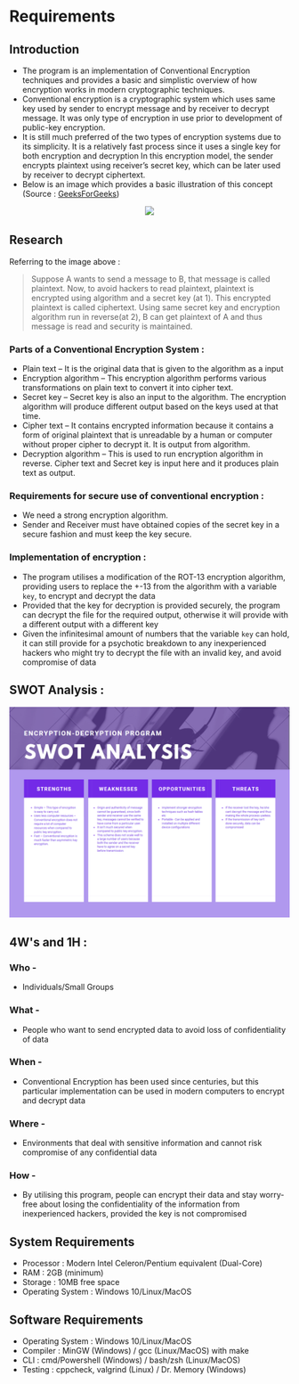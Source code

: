 # Requirements

## Introduction
* The program is an implementation of Conventional Encryption techniques and provides a basic and simplistic overview of how encryption works in modern cryptographic techniques.
* Conventional encryption is a cryptographic system which uses same key used by sender to encrypt message and by receiver to decrypt message. It was only type of encryption in use prior to development of public-key encryption.
* It is still much preferred of the two types of encryption systems due to its simplicity. It is a relatively fast process since it uses a single key for both encryption and decryption In this encryption model, the sender encrypts plaintext using receiver’s secret key, which can be later used by receiver to decrypt ciphertext. 
* Below is an image which provides a basic illustration of this concept (Source : [GeeksForGeeks](geeksforgeeks.com))

<center>
<img src = "https://media.geeksforgeeks.org/wp-content/uploads/20210103165519/doo.png">
</center>

## Research

Referring to the image above : 
> Suppose A wants to send a message to B, that message is called plaintext. Now, to avoid hackers to read plaintext, plaintext is encrypted using algorithm and a secret key (at 1). This encrypted plaintext is called ciphertext. Using same secret key and encryption algorithm run in reverse(at 2), B can get plaintext of A and thus message is read and security is maintained.

### Parts of a Conventional Encryption System : 
* Plain text – It is the original data that is given to the algorithm as a input
* Encryption algorithm – This encryption algorithm performs various transformations on plain text to convert it into cipher text.
* Secret key – Secret key is also an input to the algorithm. The encryption algorithm will produce different output based on the keys used at that time.
* Cipher text – It contains encrypted information because it contains a form of original plaintext that is unreadable by a human or computer without proper cipher to decrypt it. It is output from algorithm.
* Decryption algorithm – This is used to run encryption algorithm in reverse. Cipher text and Secret key is input here and it produces plain text as output.

### Requirements for secure use of conventional encryption :
* We need a strong encryption algorithm.
* Sender and Receiver must have obtained copies of the secret key in a secure fashion and must keep the key secure.

### Implementation of encryption : 
* The program utilises a modification of the ROT-13 encryption algorithm, providing users to replace the +-13 from the algorithm with a variable `key`, to encrypt and decrypt the data
* Provided that the key for decryption is provided securely, the program can decrypt the file for the required output, otherwise it will provide with a different output with a different key
* Given the infinitesimal amount of numbers that the variable `key` can hold, it can still provide for a psychotic breakdown to any inexperienced hackers who might try to decrypt the file with an invalid key, and avoid compromise of data

## SWOT Analysis : 

<center>
<img src = "swot.png">
</center>

## 4W's and 1H : 

### Who -
* Individuals/Small Groups
### What - 
* People who want to send encrypted data to avoid loss of confidentiality of data
### When -
* Conventional Encryption has been used since centuries, but this particular implementation can be used in modern computers to encrypt and decrypt data

### Where - 
* Environments that deal with sensitive information and cannot risk compromise of any confidential data

### How - 
* By utilising this program, people can encrypt their data and stay worry-free about losing the confidentiality of the information from inexperienced hackers, provided the key is not compromised

## System Requirements
* Processor : Modern Intel Celeron/Pentium equivalent (Dual-Core)
* RAM : 2GB (minimum)
* Storage : 10MB free space
* Operating System : Windows 10/Linux/MacOS

## Software Requirements
* Operating System : Windows 10/Linux/MacOS
* Compiler : MinGW (Windows) / gcc (Linux/MacOS) with make
* CLI : cmd/Powershell (Windows) / bash/zsh (Linux/MacOS)
* Testing : cppcheck, valgrind (Linux) / Dr. Memory (Windows)

